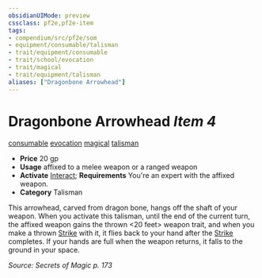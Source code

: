```yaml
---
obsidianUIMode: preview
cssclass: pf2e,pf2e-item
tags:
- compendium/src/pf2e/som
- equipment/consumable/talisman
- trait/equipment/consumable
- trait/school/evocation
- trait/magical
- trait/equipment/talisman
aliases: ["Dragonbone Arrowhead"]
---
```

# Dragonbone Arrowhead *Item 4*  
[consumable](consumable.md)  [evocation](evocation.md)  [magical](magical.md)  [talisman](talisman.md)  

- **Price** 20 gp
- **Usage** affixed to a melee weapon or a ranged weapon
- **Activate** [Interact](interact.md); **Requirements** You're an expert with the affixed weapon.
- **Category** Talisman

This arrowhead, carved from dragon bone, hangs off the shaft of your weapon. When you activate this talisman, until the end of the current turn, the affixed weapon gains the thrown <20 feet> weapon trait, and when you make a thrown [Strike](strike.md) with it, it flies back to your hand after the [Strike](strike.md) completes. If your hands are full when the weapon returns, it falls to the ground in your space.

*Source: Secrets of Magic p. 173*